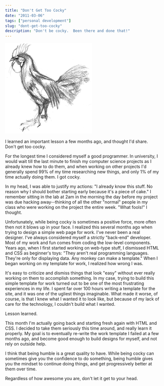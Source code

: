 ```yaml
---
title: "Don't Get Too Cocky"
date: "2011-03-06"
tags: ["personal development"]
slug: "dont-get-too-cocky"
description: "Don't be cocky.  Been there and done that!"
---
```



![Rooster Sketch][]


I learned an important lesson a few months ago, and thought I'd share.  Don't
get too cocky.

For the longest time I considered myself a good programmer.  In university, I
would wait till the last minute to finish my computer science projects as I
already knew how to do them, and when working on other projects I'd generally
spend 99% of my time researching new things, and only 1% of my time actually
doing them.  I got cocky.

In my head, I was able to justify my actions: "I already know this stuff.  No
reason why I should bother starting early because it's a piece of cake."  I
remember sitting in the lab at 2am in the morning the day before my project was
due hacking away--thinking of all the other "normal" people in my class who
were working on the project the entire week.  "What fools!" I thought.

Unfortunately, while being cocky is sometimes a positive force, more often then
not it blows up in your face.  I realized this several months ago when trying
to design a simple web page for work.  I've never been a real designer.  I've
always considered myself a strictly "back-end" developer.  Most of my work and
fun comes from coding the low-level components.  Years ago, when I first
started working on web-type stuff, I dismissed HTML and CSS as beginner's
toys: "They aren't real programming languages.  They're only for displaying
data.  Any monkey can make a template."  When I began working on my template
for work, I realized how wrong I was.

It's easy to criticize and dismiss things that look "easy" without ever really
working on them to accomplish something.  In my case, trying to build this
simple template for work turned out to be one of the most frustrating
experiences in my life.  I spent far over 100 hours writing a template for the
site, and it was one of the ugliest things imaginable.  What made it worse, of
course, is that I knew what I wanted it to look like, but because of my lack
of care for the technology, I couldn't build what I wanted.

Lesson learned.

This month I'm actually going back and starting fresh again with HTML and CSS.
I decided to take them seriously this time around, and really learn it
properly.  My goal is to eventually re-write the work template I failed at a
few months ago, and become good enough to build designs for myself, and not
rely on outside help.

I think that being humble is a great quality to have.  While being cocky can
sometimes give you the confidence to do something, being humble gives you the
mindset to continue doing things, and get progressively better at them over
time.

Regardless of how awesome you are, don't let it get to your head.


  [Rooster Sketch]: /static/images/2011/rooster-sketch.png "Rooster Sketch"
